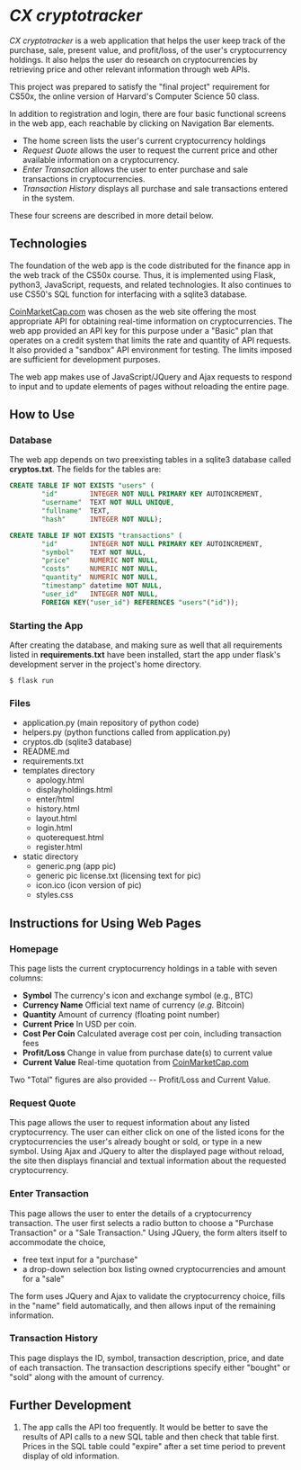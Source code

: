 # *CX cryptotracker*

*CX cryptotracker* is a web application that helps the user keep track of the purchase, sale, present value, and profit/loss, of the user's cryptocurrency holdings. It also helps the user do research on cryptocurrencies by retrieving price and other relevant information through web APIs.

This project was prepared to satisfy the "final project" requirement for CS50x, the online version of Harvard's Computer Science 50 class.

In addition to registration and login, there are four basic functional screens in the web app, each reachable by clicking on Navigation Bar elements.

- The home screen lists the user's current cryptocurrency holdings
- *Request Quote* allows the user to request the current price and other available information on a cryptocurrency.
- *Enter Transaction* allows the user to enter purchase and sale transactions in cryptocurrencies.
- *Transaction History* displays all purchase and sale transactions entered in the system.

These four screens are described in more detail below.

## Technologies

The foundation of the web app is the code distributed for the finance app in the web track of the CS50x course. Thus, it is implemented using Flask, python3, JavaScript,  requests, and related technologies. It also continues to use CS50's SQL function for interfacing with a sqlite3 database. 

[CoinMarketCap.com](https://coinmarketcap.com) was chosen as the web site offering the most appropriate API for obtaining real-time information on cryptocurrencies. The web app provided an API key for this purpose under a "Basic" plan that operates on a credit system that limits the rate and quantity of API requests. It also provided a "sandbox" API environment for testing. The limits imposed are sufficient for development purposes.

The web app makes use of JavaScript/JQuery and Ajax requests to respond to input and to update elements of pages without reloading the entire page.

## How to Use

### Database

The web app depends on two preexisting tables in a sqlite3 database called **cryptos.txt**.  The fields for the tables are:

```sql
CREATE TABLE IF NOT EXISTS "users" (
        "id"        INTEGER NOT NULL PRIMARY KEY AUTOINCREMENT,
        "username"  TEXT NOT NULL UNIQUE,
        "fullname"  TEXT,
        "hash"      INTEGER NOT NULL);
```
```sql
CREATE TABLE IF NOT EXISTS "transactions" (
        "id"        INTEGER NOT NULL PRIMARY KEY AUTOINCREMENT,
        "symbol"    TEXT NOT NULL,
        "price"     NUMERIC NOT NULL,
        "costs"     NUMERIC NOT NULL,
        "quantity"  NUMERIC NOT NULL,
        "timestamp" datetime NOT NULL,
        "user_id"   INTEGER NOT NULL,
        FOREIGN KEY("user_id") REFERENCES "users"("id"));
```

### Starting the App

After creating the database, and making sure as well that all requirements listed in **requirements.txt** have been installed, start the app under flask's development server in the project's home directory. 

```shell
$ flask run
```

### Files

- application.py  (main repository of python code)
- helpers.py      (python functions called from application.py)
- cryptos.db      (sqlite3 database)
- README.md
- requirements.txt
- templates directory
  - apology.html
  - displayholdings.html
  - enter/html
  - history.html
  - layout.html
  - login.html
  - quoterequest.html
  - register.html
- static directory
  - generic.png (app pic)
  - generic pic license.txt (licensing text for pic)
  - icon.ico (icon version of pic)
  - styles.css

## Instructions for Using Web Pages

### Homepage

This page lists the current cryptocurrency holdings in a table with seven columns:

- **Symbol** The currency's icon and exchange symbol (e.g., BTC)
- **Currency Name** Official text name of currency (*e.g.* Bitcoin)
- **Quantity** Amount of currency (floating point number)
- **Current Price** In USD per coin.
- **Cost Per Coin** Calculated average cost per coin, including transaction fees
- **Profit/Loss** Change in value from purchase date(s) to current value
- **Current Value** Real-time quotation from [CoinMarketCap.com](https://coinmarketcap.com)

Two "Total" figures are also provided -- Profit/Loss and Current Value.

### Request Quote

This page allows the user to request information about any listed cryptocurrency. The user can either click on one of the listed icons for the cryptocurrencies the user's already bought or sold, or type in a new symbol. Using Ajax and JQuery to alter the displayed page without reload, the site then displays financial and textual information about the requested cryptocurrency.

### Enter Transaction

This page allows the user to enter the details of a cryptocurrency transaction. The user first selects a radio button to choose a "Purchase Transaction" or a "Sale Transaction." Using JQuery, the form alters itself to accommodate the choice,

- free text input for a "purchase"
- a drop-down selection box listing owned cryptocurrencies and amount for a "sale"

The form uses JQuery and Ajax to validate the cryptocurrency choice, fills in the "name" field automatically, and then allows input of the remaining information.

### Transaction History

This page displays the ID, symbol, transaction description, price, and date of each transaction. The transaction descriptions specify either "bought" or "sold" along with the amount of currency.

## Further Development

1. The app calls the API too frequently. It would be better to save the results of API calls to a new SQL table and then check that table first. Prices in the SQL table could "expire" after a set time period to prevent display of old information.
